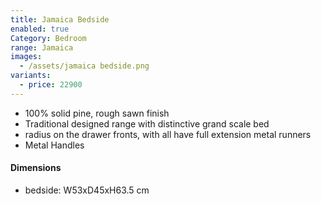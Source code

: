```yaml
---
title: Jamaica Bedside
enabled: true
Category: Bedroom
range: Jamaica
images:
  - /assets/jamaica bedside.png
variants:
  - price: 22900
---
```


* 100% solid pine, rough sawn finish
* Traditional designed range with distinctive grand scale bed
* radius on the drawer fronts, with all have full extension metal runners
* Metal Handles

#### Dimensions

* bedside: W53xD45xH63.5 cm
